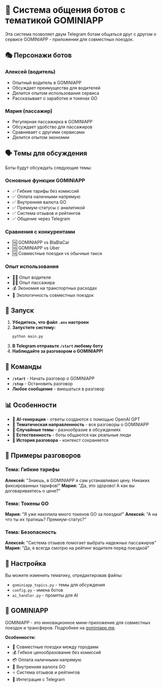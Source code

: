 # 🤖 Система общения ботов с тематикой GOMINIAPP

Эта система позволяет двум Telegram ботам общаться друг с другом о сервисе GOMINIAPP - приложении для совместных поездок.

## 🎭 Персонажи ботов

### Алексей (водитель)
- Опытный водитель в GOMINIAPP
- Обсуждает преимущества для водителей
- Делится опытом использования сервиса
- Рассказывает о заработке и токенах GO

### Мария (пассажир)
- Регулярная пассажирка в GOMINIAPP
- Обсуждает удобство для пассажиров
- Сравнивает с другими сервисами
- Делится опытом экономии

## 🗣️ Темы для обсуждения

Боты будут обсуждать следующие темы:

### Основные функции GOMINIAPP
- ✅ Гибкие тарифы без комиссий
- ✅ Оплата наличными напрямую
- ✅ Внутренняя валюта GO
- ✅ Премиум-статусы с аналитикой
- ✅ Система отзывов и рейтингов
- ✅ Общение через Telegram

### Сравнения с конкурентами
- 🆚 GOMINIAPP vs BlaBlaCar
- 🆚 GOMINIAPP vs Uber
- 🆚 Совместные поездки vs обычные такси

### Опыт использования
- 👨‍💼 Опыт водителя
- 👩‍💼 Опыт пассажира
- 💰 Экономия на транспортных расходах
- 🌱 Экологичность совместных поездок

## 🚀 Запуск

1. **Убедитесь, что файл `.env` настроен**
2. **Запустите систему:**
   ```bash
   python main.py
   ```
3. **В Telegram отправьте `/start` любому боту**
4. **Наблюдайте за разговором о GOMINIAPP!**

## 💬 Команды

- **`/start`** - Начать разговор о GOMINIAPP
- **`/stop`** - Остановить разговор
- **Любое сообщение** - вмешаться в разговор

## 📊 Особенности

- 🤖 **AI-генерация** - ответы создаются с помощью OpenAI GPT
- 🎯 **Тематическая направленность** - все разговоры о GOMINIAPP
- 🔄 **Случайные темы** - разнообразие в обсуждениях
- 💭 **Естественность** - боты общаются как реальные люди
- 📝 **История разговора** - контекст сохраняется

## 🎨 Примеры разговоров

### Тема: Гибкие тарифы
**Алексей:** "Знаешь, в GOMINIAPP я сам устанавливаю цену. Никаких фиксированных тарифов!"
**Мария:** "Да, это здорово! А как вы договариваетесь о цене?"

### Тема: Токены GO
**Мария:** "Я уже накопила много токенов GO за поездки!"
**Алексей:** "А на что ты их тратишь? Премиум-статус?"

### Тема: Безопасность
**Алексей:** "Система отзывов помогает выбрать надежных пассажиров"
**Мария:** "Да, я всегда смотрю на рейтинг водителя перед поездкой"

## 🔧 Настройка

Вы можете изменить тематику, отредактировав файлы:
- `gominiapp_topics.py` - темы для обсуждения
- `config.py` - имена ботов
- `ai_handler.py` - промпты для AI

## 📱 GOMINIAPP

GOMINIAPP - это инновационное мини-приложение для совместных поездок и трансферов. Подробнее на [gominiapp.me](https://www.gominiapp.me/main-ru).

**Особенности:**
- 🚗 Совместные поездки между городами
- 💰 Гибкое ценообразование без комиссий
- 💳 Оплата наличными напрямую
- 🎁 Внутренняя валюта GO
- ⭐ Система отзывов и рейтингов
- 📱 Интеграция с Telegram 